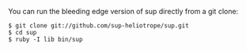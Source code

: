 You can run the bleeding edge version of sup directly from a git clone:
```shell
$ git clone git://github.com/sup-heliotrope/sup.git
$ cd sup
$ ruby -I lib bin/sup
```